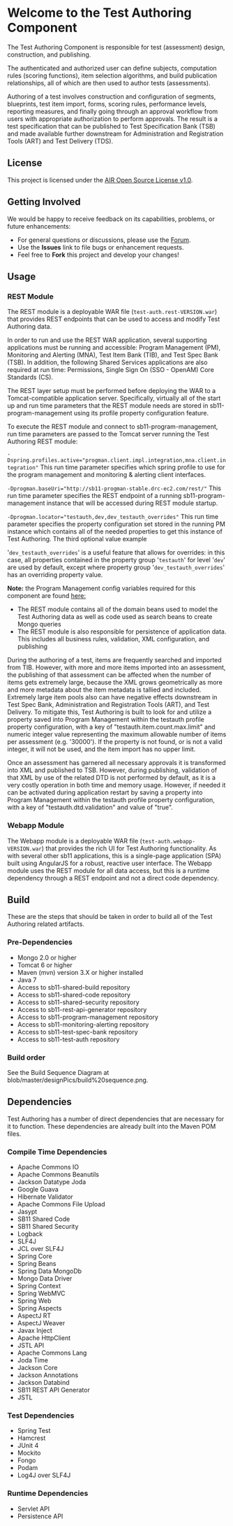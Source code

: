 # Welcome to the Test Authoring Component #
The Test Authoring Component is responsible for test (assessment) design, construction, and publishing.

The authenticated and authorized user can define subjects, computation rules (scoring functions), item selection algorithms, and build publication relationships, all of which are then used to author tests (assessments).

Authoring of a test involves construction and configuration of segments, blueprints, test item import, forms, scoring rules, performance levels, reporting measures, and finally going through an approval workflow from users with appropriate authorization to perform approvals. The result is a test specification that can be published to Test Specification Bank (TSB) and made available further downstream for Administration and Registration Tools (ART) and Test Delivery (TDS).

## License ##
This project is licensed under the [AIR Open Source License v1.0](http://www.smarterapp.org/documents/American_Institutes_for_Research_Open_Source_Software_License.pdf).

## Getting Involved ##
We would be happy to receive feedback on its capabilities, problems, or future enhancements:

* For general questions or discussions, please use the [Forum](forum_link_here).
* Use the **Issues** link to file bugs or enhancement requests.
* Feel free to **Fork** this project and develop your changes!

## Usage
### REST Module
The REST module is a deployable WAR file (`test-auth.rest-VERSION.war`) that provides REST endpoints that can be used to access and modify Test Authoring data.

In order to run and use the REST WAR application, several supporting applications must be running and accessible: Program Management (PM), Monitoring and Alerting (MNA), Test Item Bank (TIB), and Test Spec Bank (TSB). In addition, the following Shared Services applications are also required at run time: Permissions, Single Sign On (SSO - OpenAM) Core Standards (CS).

The REST layer setup must be performed before deploying the WAR to a Tomcat-compatible application server. Specifically, virtually all of the start up and run time parameters that the REST module needs are stored in sb11-program-management using its profile property configuration feature.

To execute the REST module and connect to sb11-program-management, run time parameters are passed to the Tomcat server running the Test Authoring REST module:

`-Dspring.profiles.active="progman.client.impl.integration,mna.client.integration"`
This run time parameter specifies which spring profile to use for the program management and monitoring & alerting client interfaces.

`-Dprogman.baseUri="http://sb11-progman-stable.drc-ec2.com/rest/"`
This run time parameter specifies the REST endpoint of a running sb11-program-management instance that will be accessed during REST module startup.

`-Dprogman.locator="testauth,dev,dev_testauth_overrides"` 
This run time parameter specifies the property configuration set stored in the running PM instance which contains all of the needed properties to get this instance of Test Authoring. The third optional value example 

'`dev_testauth_overrides`'
is a useful feature that allows for overrides: in this case, all properties contained in the property group '`testauth`' for level '`dev`' are used by default, except where property group '`dev_testauth_overrides`' has an overriding property value.

**Note:** the Program Management config variables required for this component are found [here:](external_release_docs/installation/testauth-progman-config.txt)

* The REST module contains all of the domain beans used to model the Test Authoring data as well as code used as search beans to create Mongo queries
* The REST module is also responsible for persistence of application data. This includes all business rules, validation, XML configuration, and publishing

During the authoring of a test, items are frequently searched and imported from TIB. However, with more and more items imported into an assessment, the publishing of that assessment can be affected when the number of items gets extremely large, because the XML grows geometrically as more and more metadata about the item metadata is tallied and included. Extremely large item pools also can have negative effects downstream in Test Spec Bank, Administration and Registration Tools (ART), and Test Delivery. To mitigate this, Test Authoring is built to look for and utilize a property saved into Program Management within the testauth profile property configuration, with a key of "testauth.item.count.max.limit" and numeric integer value representing the maximum allowable number of items per assessment (e.g. '30000'). If the property is not found, or is not a valid integer, it will not be used, and the item import has no upper limit.

Once an assessment has garnered all necessary approvals it is transformed into XML and published to TSB. However, during publishing, validation of that XML by use of the related DTD is not performed by default, as it is a very costly operation in both time and memory usage. However, if needed it can be activated during application restart by saving a property into Program Management within the testauth profile property configuration, with a key of "testauth.dtd.validation" and value of "true".

### Webapp Module
The Webapp module is a deployable WAR file (`test-auth.webapp-VERSION.war`) that provides the rich UI for Test Authoring functionality. As with several other sb11 applications, this is a single-page application (SPA) built using AngularJS for a robust, reactive user interface. The Webapp module uses the REST module for all data access, but this is a runtime dependency through a REST endpoint and not a direct code dependency.

## Build
These are the steps that should be taken in order to build all of the Test Authoring related artifacts.

### Pre-Dependencies
* Mongo 2.0 or higher
* Tomcat 6 or higher
* Maven (mvn) version 3.X or higher installed
* Java 7
* Access to sb11-shared-build repository
* Access to sb11-shared-code repository
* Access to sb11-shared-security repository
* Access to sb11-rest-api-generator repository
* Access to sb11-program-management repository
* Access to sb11-monitoring-alerting repository
* Access to sb11-test-spec-bank repository
* Access to sb11-test-auth repository

### Build order

See the Build Sequence Diagram at blob/master/designPics/build%20sequence.png.

## Dependencies
Test Authoring has a number of direct dependencies that are necessary for it to function.  These dependencies are already built into the Maven POM files.

### Compile Time Dependencies
* Apache Commons IO
* Apache Commons Beanutils
* Jackson Datatype Joda
* Google Guava
* Hibernate Validator
* Apache Commons File Upload
* Jasypt
* SB11 Shared Code
* SB11 Shared Security
* Logback
* SLF4J
* JCL over SLF4J
* Spring Core
* Spring Beans
* Spring Data MongoDb
* Mongo Data Driver
* Spring Context
* Spring WebMVC
* Spring Web
* Spring Aspects
* AspectJ RT
* AspectJ Weaver
* Javax Inject
* Apache HttpClient
* JSTL API
* Apache Commons Lang
* Joda Time
* Jackson Core
* Jackson Annotations
* Jackson Databind
* SB11 REST API Generator
* JSTL

### Test Dependencies
* Spring Test
* Hamcrest
* JUnit 4
* Mockito
* Fongo
* Podam
* Log4J over SLF4J

### Runtime Dependencies
* Servlet API
* Persistence API